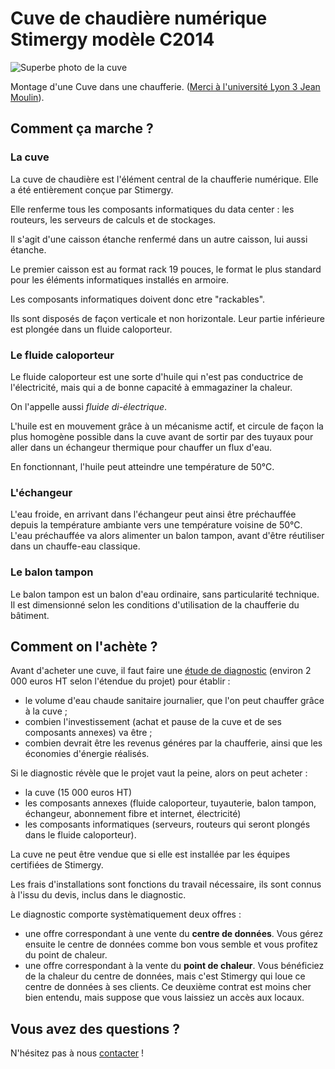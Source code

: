 Cuve de chaudière numérique Stimergy modèle C2014
==================================================


![Superbe photo de la cuve](img/products/montage-chaudiere.jpg)

Montage d'une Cuve dans une chaufferie. ([Merci à l'université Lyon 3 Jean Moulin](http://www.univ-lyon3.fr/fr/actualites/la-chaudiere-numerique-lyon-3-les-premieres-photos-de-l-installation-886637.kjsp)).


Comment ça marche ?
-------------------

### La cuve

La cuve de chaudière est l'élément central de la chaufferie numérique. Elle a été
entièrement conçue par Stimergy.

Elle renferme tous les composants informatiques du data center :
les routeurs, les serveurs de calculs et de stockages.

Il s'agit d'une caisson étanche renfermé dans un autre caisson, lui aussi étanche.

Le premier caisson est au format rack 19 pouces, le format le plus standard pour les
éléments informatiques installés en armoire.

Les composants informatiques doivent donc
etre "rackables".

Ils sont disposés de façon verticale et non horizontale. Leur partie
inférieure est plongée dans un fluide caloporteur.

### Le fluide caloporteur

Le fluide caloporteur est une sorte d'huile qui n'est pas conductrice
de l'électricité, mais qui a de bonne capacité à emmagaziner la chaleur.

On l'appelle aussi *fluide di-électrique*.

L'huile est en mouvement grâce à un mécanisme actif, et circule de façon la plus homogène possible dans
la cuve avant de sortir par des tuyaux pour aller dans un échangeur thermique pour chauffer
un flux d'eau.

En fonctionnant, l'huile peut atteindre une température de 50°C.

### L'échangeur

L'eau froide, en arrivant dans l'échangeur peut ainsi
être préchauffée depuis la température ambiante vers une température voisine de 50°C.
L'eau préchauffée va alors alimenter un balon tampon, avant d'être réutiliser dans un chauffe-eau
classique.

### Le balon tampon

Le balon tampon est un balon d'eau ordinaire, sans particularité technique. Il est dimensionné selon
les conditions d'utilisation de la chaufferie du bâtiment.

Comment on l'achète ?
---------------------

Avant d'acheter une cuve, il faut faire une [étude de diagnostic](./services/diagnostic_chaufferie)
(environ 2 000 euros HT selon l'étendue du projet) pour établir :

- le volume d'eau chaude sanitaire journalier, que l'on peut chauffer grâce à la cuve ;
- combien l'investissement (achat et pause de la cuve et de ses composants annexes) va être ;
- combien devrait être les revenus généres par la chaufferie, ainsi que les économies d'énergie réalisés.

Si le diagnostic révèle que le projet vaut la peine, alors on peut acheter :

- la cuve (15 000 euros HT)
- les composants annexes (fluide caloporteur, tuyauterie, balon tampon, échangeur, abonnement fibre et internet, électricité)
- les composants informatiques (serveurs, routeurs qui seront plongés dans le fluide caloporteur).

<warning/> La cuve ne peut être vendue que si elle est installée par les équipes certifiées de Stimergy.

Les frais d'installations sont fonctions du travail nécessaire, ils sont connus à l'issu du devis, inclus dans le diagnostic.

Le diagnostic comporte systèmatiquement deux offres :

- une offre correspondant à une vente du **centre de données**. Vous gérez ensuite le centre de données comme bon vous semble
et vous profitez du point de chaleur.
- une offre correspondant à la vente du **point de chaleur**. Vous bénéficiez de la chaleur du centre de données,
mais c'est Stimergy qui loue ce centre de données à ses clients. Ce deuxième contrat est moins cher bien entendu, mais suppose
que vous laissiez un accès aux locaux.

Vous avez des questions ?
-------------------------

N'hésitez pas à nous [contacter](./#contacts) !

